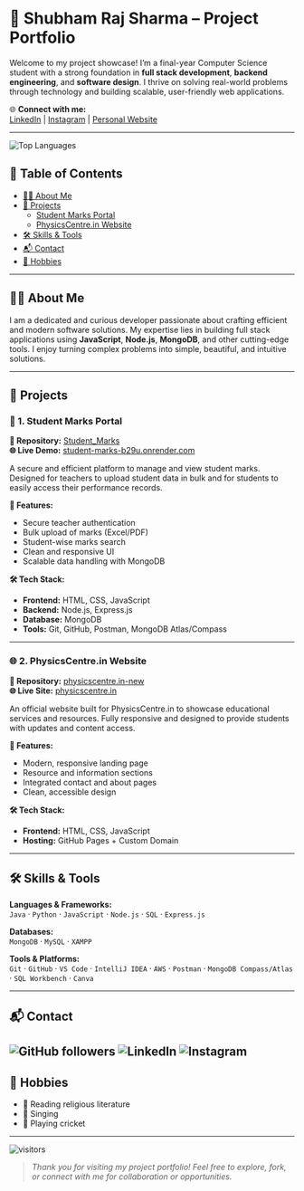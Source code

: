 # 🚀 Shubham Raj Sharma – Project Portfolio

Welcome to my project showcase! I’m a final-year Computer Science student with a strong foundation in **full stack development**, **backend engineering**, and **software design**. I thrive on solving real-world problems through technology and building scalable, user-friendly web applications.

🌐 **Connect with me:**  
[LinkedIn](https://www.linkedin.com/in/shubham-raj-sharma-306aa0247) | [Instagram](https://www.instagram.com/itsmeshubh2026) | [Personal Website](https://physicscentre.in)

---

![Top Languages](https://github-readme-stats.vercel.app/api/top-langs/?username=shubh100802&layout=compact&theme=radical)


## 📌 Table of Contents

- [👨‍💻 About Me](#-about-me)
- [💼 Projects](#-projects)
  - [Student Marks Portal](#1-student-marks-portal)
  - [PhysicsCentre.in Website](#2-physicscentrein-website)
- [🛠 Skills & Tools](#-skills--tools)
- [📬 Contact](#-contact)
- [🎯 Hobbies](#-hobbies)

---

## 👨‍💻 About Me

I am a dedicated and curious developer passionate about crafting efficient and modern software solutions. My expertise lies in building full stack applications using **JavaScript**, **Node.js**, **MongoDB**, and other cutting-edge tools. I enjoy turning complex problems into simple, beautiful, and intuitive solutions.

---

## 💼 Projects

### 📘 1. Student Marks Portal

**🔗 Repository:** [Student_Marks](https://github.com/shubh100802/Student_Marks)  
**🌐 Live Demo:** [student-marks-b29u.onrender.com](https://student-marks-b29u.onrender.com/index.html)

A secure and efficient platform to manage and view student marks. Designed for teachers to upload student data in bulk and for students to easily access their performance records.

**🔑 Features:**
- Secure teacher authentication
- Bulk upload of marks (Excel/PDF)
- Student-wise marks search
- Clean and responsive UI
- Scalable data handling with MongoDB

**🛠 Tech Stack:**
- **Frontend:** HTML, CSS, JavaScript  
- **Backend:** Node.js, Express.js  
- **Database:** MongoDB  
- **Tools:** Git, GitHub, Postman, MongoDB Atlas/Compass

---

### 🌐 2. PhysicsCentre.in Website

**🔗 Repository:** [physicscentre.in-new](https://github.com/shubh100802/physicscentre.in-new)  
**🌐 Live Site:** [physicscentre.in](https://physicscentre.in)

An official website built for PhysicsCentre.in to showcase educational services and resources. Fully responsive and designed to provide students with updates and content access.

**🔑 Features:**
- Modern, responsive landing page
- Resource and information sections
- Integrated contact and about pages
- Clean, accessible design

**🛠 Tech Stack:**
- **Frontend:** HTML, CSS, JavaScript  
- **Hosting:** GitHub Pages + Custom Domain

---

## 🛠 Skills & Tools

**Languages & Frameworks:**  
`Java` · `Python` · `JavaScript` · `Node.js` · `SQL` · `Express.js`

**Databases:**  
`MongoDB` · `MySQL` · `XAMPP`

**Tools & Platforms:**  
`Git` · `GitHub` · `VS Code` · `IntelliJ IDEA` · `AWS` · `Postman` · `MongoDB Compass/Atlas` · `SQL Workbench` · `Canva`

---

## 📬 Contact

![GitHub followers](https://img.shields.io/github/followers/shubh100802?label=Follow&style=social)
![LinkedIn](https://img.shields.io/badge/LinkedIn-blue?logo=linkedin&logoColor=white&link=https://www.linkedin.com/in/shubham-raj-sharma-306aa0247)
![Instagram](https://img.shields.io/badge/Instagram-pink?logo=instagram&logoColor=white&link=https://instagram.com/itsmeshubh2026)
---

## 🎯 Hobbies

- 📖 Reading religious literature  
- 🎤 Singing  
- 🏏 Playing cricket

---

![visitors](https://komarev.com/ghpvc/?username=shubh100802&label=Profile%20views&color=0e75b6&style=flat)




> *Thank you for visiting my project portfolio! Feel free to explore, fork, or connect with me for collaboration or opportunities.*
